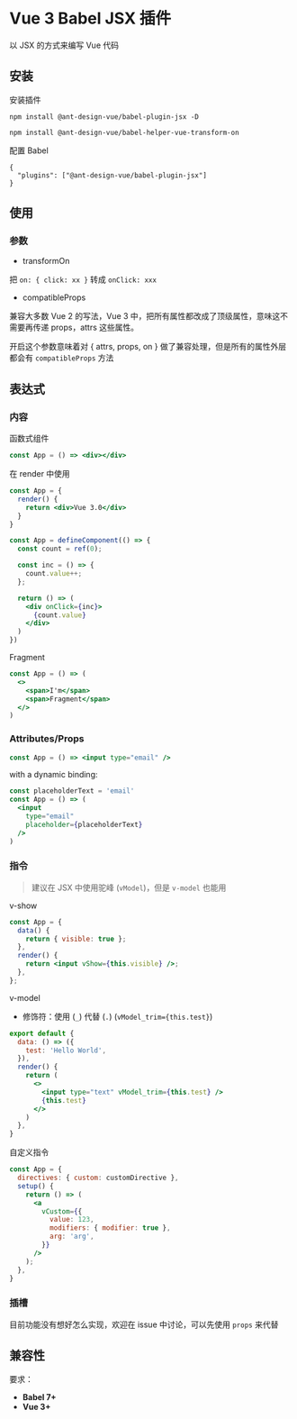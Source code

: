 # Vue 3 Babel JSX 插件

以 JSX 的方式来编写 Vue 代码

## 安装

安装插件

```
npm install @ant-design-vue/babel-plugin-jsx -D

npm install @ant-design-vue/babel-helper-vue-transform-on
```

配置 Babel 

```
{
  "plugins": ["@ant-design-vue/babel-plugin-jsx"]
}
```

## 使用

### 参数

* transformOn

把 `on: { click: xx }` 转成 `onClick: xxx`

* compatibleProps

兼容大多数 Vue 2 的写法，Vue 3 中，把所有属性都改成了顶级属性，意味这不需要再传递 props，attrs 这些属性。

开启这个参数意味着对 { attrs, props, on } 做了兼容处理，但是所有的属性外层都会有 `compatibleProps` 方法

## 表达式

### 内容
函数式组件

```jsx
const App = () => <div></div>
```

在 render 中使用

```jsx
const App = {
  render() {
    return <div>Vue 3.0</div>
  }
}
```

```jsx
const App = defineComponent(() => {
  const count = ref(0);

  const inc = () => {
    count.value++;
  };

  return () => (
    <div onClick={inc}>
      {count.value}
    </div>
  )
})
```

Fragment

```jsx
const App = () => (
  <>
    <span>I'm</span>
    <span>Fragment</span>
  </>
)
```

### Attributes/Props

```jsx
const App = () => <input type="email" />
```

with a dynamic binding:

```jsx
const placeholderText = 'email'
const App = () => (
  <input
    type="email"
    placeholder={placeholderText}
  />
)
```

### 指令

> 建议在 JSX 中使用驼峰 (`vModel`)，但是 `v-model` 也能用

v-show

```jsx
const App = {
  data() {
    return { visible: true };
  },
  render() {
    return <input vShow={this.visible} />;
  },
};
```

v-model

* 修饰符：使用 (`_`) 代替 (`.`) (`vModel_trim={this.test}`)

```jsx
export default {
  data: () => ({
    test: 'Hello World',
  }),
  render() {
    return (
      <>
        <input type="text" vModel_trim={this.test} />
        {this.test}
      </>
    )
  },
}
```

自定义指令

```jsx
const App = {
  directives: { custom: customDirective },
  setup() {
    return () => (
      <a
        vCustom={{
          value: 123,
          modifiers: { modifier: true },
          arg: 'arg',
        }}
      />
    );
  },
}
```

### 插槽 

目前功能没有想好怎么实现，欢迎在 issue 中讨论，可以先使用 `props` 来代替

## 兼容性

要求：

- **Babel 7+**
- **Vue 3+**
